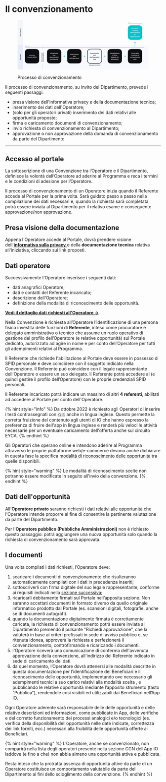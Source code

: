 # Il convenzionamento

<figure><img src="../../.gitbook/assets/image (21).png" alt="Un diagramma rappresentante il flusso di convenzionamento dell&#x27;operatore a Carta Giovani Nazionale"><figcaption><p>Processo di convenzionamento</p></figcaption></figure>

Il processo di convenzionamento, su invito del Dipartimento, prevede i seguenti passaggi:

* presa visione dell'informativa privacy e della documentazione tecnica;
* inserimento dei dati dell'Operatore;
* (solo per gli operatori privati) inserimento dei dati relativi alle opportunità proposte;
* firma e caricamento documenti di convenzionamento;
* invio richiesta di convenzionamento al Dipartimento;
* approvazione o non approvazione della domanda di convenzionamento da parte del Dipartimento

***

## Accesso al portale&#x20;

La sottoscrizione di una Convenzione tra l’Operatore e il Dipartimento, definisce la volontà dell’Operatore ad aderire al Programma e reca i termini e le condizioni di adesione per l’Operatore.

Il processo di convenzionamento di un Operatore inizia quando il Referente accede al Portale per la prima volta. Sarà guidato passo a passo nella compilazione dei dati necessari e, quando la richiesta sarà completata, potrà essere inviata al Dipartimento per il relativo esame e conseguente approvazione/non approvazione.&#x20;

## Presa visione della documentazione

Appena l'Operatore accede al Portale, dovrà prendere visione dell'[**informativa sulla privacy** ](https://io.italia.it/carta-giovani-nazionale/informativa-operatori)e della **documentazione tecnica** relativa all'iniziativa, cliccando sui link proposti.&#x20;

## Dati operatore

Successivamente l'Operatore inserisce i seguenti dati:

* dati anagrafici Operatore;
* dati e contatti del Referente incaricato;
* descrizione dell'Operatore;
* definizione della modalità di riconoscimento delle opportunità.

[**Vedi il dettaglio dati richiesti all'Operatore →** ](dettaglio-dati-operatore.md)

Nella Convenzione è richiesta all’Operatore l’identificazione di una persona fisica investita delle funzioni di **Referente**, inteso come procuratore e delegato amministrativo o tecnico che assume un ruolo operativo di gestione del profilo dell’Operatore (e relative opportunità) sul Portale dedicato, autorizzato ad agire in nome e per conto dell’Operatore per tutti gli adempimenti relativi al Programma.

Il Referente che richiede l'abilitazione al Portale deve essere in possesso di SPID personale e deve coincidere con il soggetto indicato nella Convenzione. Il Referente può coincidere con il legale rappresentante dell'Operatore o essere un suo delegato. Il Referente potrà accedere al (e quindi gestire il profilo dell’Operatore) con le proprie credenziali SPID personali.

Il Referente incaricato potrà indicare un massimo di altri **4 referenti**, abilitati ad accedere al Portale per conto dell'Operatore.

{% hint style="info" %}
Da ottobre 2022 è richiesto agli Operatori di inserire i testi contrassegnati con 🇬🇧 anche in lingua inglese. Questo permette la corretta fruizione del contenuto agli utenti di IO che hanno espresso la preferenza di fruire dell'app in lingua inglese e renderà più veloci le attività necessarie per un eventuale caricamento dell'offerta anche sul circuito EYCA.
{% endhint %}

Gli Operatori che operano online e intendono aderire al Programma attraverso le proprie piattaforme web/e-commerce devono anche dichiarare in questa fase la specifica [modalità di riconoscimento delle ](../../le-opportunita/le-modalita-di-riconoscimento/)[opportunità](../../le-opportunita/le-modalita-di-riconoscimento/) tra quelle disponibili.

{% hint style="warning" %}
Le modalità di riconoscimento scelte non potranno essere modificate in seguito all'invio della convenzione.
{% endhint %}

## Dati dell'opportunità

All'**Operatore privato** saranno richiesti i [dati relativi alle opportunità](../../le-opportunita/come-creare-unopportunita/dettaglio-dati-opportunita.md) che l'Operatore intende proporre al fine di consentire la pertinente valutazione da parte del Dipartimento.&#x20;

Per l'**Operatore pubblico (Pubbliche Amministrazioni)** non è richiesto questo passaggio: potrà aggiungere una nuova opportunità solo quando la richiesta di convenzionamento sarà approvata.&#x20;

## I documenti

Una volta compilati i dati richiesti, l’Operatore deve:&#x20;

1. scaricare i documenti di convenzionamento che risulteranno automaticamente compilati con i dati in precedenza inseriti;&#x20;
2. sottoscriverli con firma digitale del suo legale rappresentante, conforme ai requisiti indicati nella [sezione successiva](../firma-della-convenzione.md);
3. ricaricarli debitamente firmati sul Portale nell’apposita sezione. Non saranno accettati documenti in formato diverso da quello originale informatico prodotto dal Portale (es. scansioni digitali, fotografie, anche se di documenti autografi).&#x20;
4. quando la documentazione digitalmente firmata è correttamente caricata, la richiesta di convenzionamento potrà essere inviata al Dipartimento premendo il pulsante "Richiedi approvazione", che la valuterà in base ai criteri prefissati in sede di avviso pubblico e, se ritenuta idonea, approverà la richiesta e perfezionerà il convenzionamento, controfirmando e ricaricando i documenti.&#x20;
5. l'Operatore riceverà una comunicazione di conferma dell'avvenuta approvazione della convenzione, all'indirizzo del Referente indicato in sede di caricamento dei dati.&#x20;
6. da quel momento, l’Operatore dovrà attenersi alle modalità descritte in questa documentazione per l’identificazione dei Beneficiari e il riconoscimento delle opportunità, implementando ove necessario gli adempimenti tecnici a suo carico relativi alla modalità scelta , e pubblicando le relative opportunità mediante l’apposito strumento (tasto “Pubblica”), rendendole così visibili ed utilizzabili dai Beneficiari nell’App IO.&#x20;

Ogni Operatore aderente sarà responsabile delle delle opportunità e delle relative descrizioni ed informazioni, come pubblicate in App, delle verifiche e del corretto funzionamento dei processi analogici e/o tecnologici (es. verifica della disponibilità dell’opportunità nelle date indicate, correttezza dei link forniti, ecc.) necessari alla fruibilità delle opportunità offerte ai Beneficiari.

{% hint style="warning" %}
L’Operatore, anche se convenzionato, non comparirà nella lista degli operatori presente nella sezione CGN dell’App IO laddove (e fino a che) non abbia almeno una opportunità attiva e pubblicata.

Resta inteso che la protratta assenza di opportunità attive da parte di un Operatore costituisce un comportamento valutabile da parte del Dipartimento ai fini dello scioglimento della convenzione.
{% endhint %}
